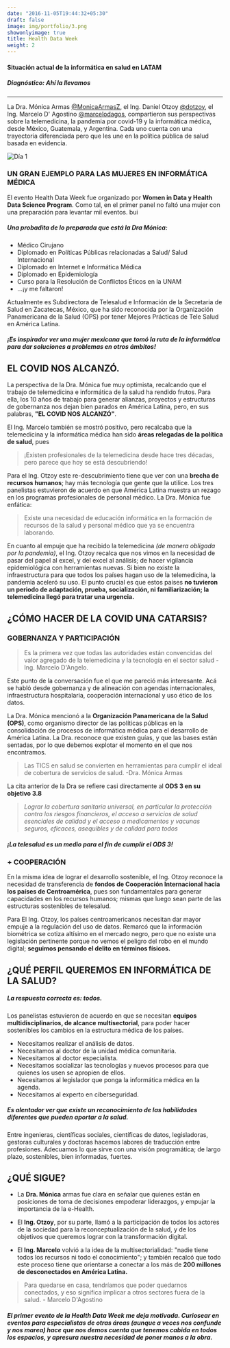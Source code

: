 ```yaml
---
date: "2016-11-05T19:44:32+05:30"
draft: false
image: img/portfolio/3.png
showonlyimage: true
title: Health Data Week
weight: 2
---
```


#### Situación actual de la informática en salud en LATAM

##### Diagnóstico: Ahí la llevamos
------------------------------------------

La Dra. Mónica Armas [@MonicaArmasZ](https://twitter.com/monicaarmasz), el Ing. Daniel Otzoy [@dotzoy](https://twitter.com/dotzoy), el Ing. Marcelo D' Agostino [@marcelodagos](https://twitter.com/Marcelodagos), compartieron sus perspectivas sobre la telemedicina, la pandemia por covid-19 y la informática médica, desde México, Guatemala, y Argentina. Cada uno cuenta con una trayectoria diferenciada pero que les une en la política pública de salud basada en evidencia. 

![Día 1 ](/portfolio/work3_files/salud.png)

### UN GRAN EJEMPLO PARA LAS MUJERES EN INFORMÁTICA MÉDICA

El evento Health Data Week fue organizado por  **Women in Data y Health Data Science Program**. Como tal, en el primer panel no faltó una mujer con una preparación para levantar mil eventos.
bui
##### Una probadita de lo preparada que está la Dra Mónica:
- Médico Cirujano
- Diplomado en Políticas Públicas relacionadas a Salud/ Salud Internacional
- Diplomado en Internet e Informática Médica
- Diplomado en Epidemiología
- Curso para la Resolución de Conflictos Éticos en la UNAM
- ...¡y me faltaron!


Actualmente es Subdirectora de Telesalud e Información de la Secretaria de Salud en Zacatecas, México, que ha sido reconocida por la Organización Panamericana de la Salud (OPS) por tener Mejores Prácticas de Tele Salud en América Latina. 

##### ¡Es inspirador ver una mujer mexicana que tomó la ruta de la informática para dar soluciones a problemas en otros ámbitos! 





## EL COVID NOS ALCANZÓ.

La perspectiva de la Dra. Mónica fue muy optimista, recalcando que el trabajo de telemedicina e informática de la salud ha rendido frutos. Para ella, los 10 años de trabajo para generar alianzas, proyectos y estructuras de gobernanza nos dejan bien parados en América Latina, pero, en sus palabras, **"EL COVID NOS ALCANZÓ"**.

El Ing. Marcelo también se mostró positivo, pero recalcaba que la telemedicina y la informática médica han sido **áreas relegadas de la política de salud**, pues
>¡Existen profesionales de la telemedicina desde hace tres décadas, pero parece que hoy se está descubriendo!

Para el Ing. Otzoy este re-descubrimiento tiene que ver con una **brecha de recursos humanos**; hay más tecnología que gente que la utilice. Los tres panelistas estuvieron de acuerdo en que América Latina muestra un rezago en los programas profesionales de personal médico. La Dra. Mónica fue enfática:
> Existe una necesidad de educación informática en la formación de recursos de la salud y personal médico que ya se encuentra laborando.

En cuanto al empuje que ha recibido la telemedicina *(de manera obligada por la pandemia)*, el Ing. Otzoy recalca que nos vimos en la necesidad de pasar del papel al excel, y del excel al análisis; de hacer vigilancia epidemiológica con herramientas nuevas. Si bien no existe la infraestructura para que todos los países hagan uso de la telemedicina, la pandemia aceleró su uso. El punto crucial es que estos países **no tuvieron un periodo de adaptación, prueba, socialización, ni familiarización; la telemedicina llegó para tratar una urgencia.**

## ¿CÓMO HACER DE LA COVID UNA CATARSIS?
### GOBERNANZA Y PARTICIPACIÓN

>Es la primera vez que todas las autoridades están convencidas del valor agregado de la telemedicina y la tecnología en el sector salud - Ing. Marcelo D'Angelo.

Este punto de la conversación fue el que me pareció más interesante. Acá se habló desde gobernanza y de alineación con agendas internacionales, infraestructura hospitalaria, cooperación internacional y uso ético de los datos. 

La Dra. Mónica mencionó a la **Organización Panamericana de la Salud (OPS)**, como organismo director de las políticas públicas en la consolidación de procesos de informática médica para el desarrollo de América Latina. La Dra. reconoce que existen guías, y que las bases están sentadas, por lo que debemos explotar el momento en el que nos encontramos.

>Las TICS en salud se convierten en herramientas para cumplir el ideal de cobertura de servicios de salud. -Dra. Mónica Armas

La cita anterior de la Dra se refiere casi directamente al **ODS 3 en su objetivo 3.8**
>*Lograr la cobertura sanitaria universal, en particular la protección contra los riesgos financieros, el acceso a servicios de salud esenciales de calidad y el acceso a medicamentos y vacunas seguros, eficaces, asequibles y de calidad para todos* 

##### ¡La telesalud es un medio para el fin de cumplir el ODS 3!

### + COOPERACIÓN

En la misma idea de lograr el desarrollo sostenible, el Ing. Otzoy reconoce la necesidad de transferencia de **fondos de Cooperación Internacional hacia los países de Centroamérica**, pues son fundamentales para generar capacidades en los recursos humanos; mismas que luego sean parte de las estructuras sostenibles de telesalud.

Para El Ing. Otzoy, los países centroamericanos necesitan dar mayor empuje a la regulación del uso de datos. Remarcó que la información biométrica se cotiza altísimo en el mercado negro, pero que no existe una legislación pertinente porque no vemos el peligro del robo en el mundo digital; **seguimos pensando el delito en términos físicos.**

## ¿QUÉ PERFIL QUEREMOS EN INFORMÁTICA DE LA SALUD?

##### La respuesta correcta es: todos.

Los panelistas estuvieron de acuerdo en que se necesitan **equipos multidisciplinarios, de alcance multisectorial**, para poder hacer sostenibles los cambios en la estructura médica de los países.
- Necesitamos realizar el análisis de datos.
- Necesitamos al doctor de la unidad médica comunitaria.
- Necesitamos al doctor especialista.
- Necesitamos socializar las tecnologías y nuevos procesos para que quienes los usen se apropien de ellos.
- Necesitamos al legislador que ponga la informática médica en la agenda.
- Necesitamos al experto en ciberseguridad.

##### Es alentador ver que existe un reconocimiento de las habilidades diferentes que pueden aportar a la salud.

Entre ingenieras, científicas sociales, científicas de datos, legisladoras, gestoras culturales y doctoras hacemos labores de traducción entre profesiones. Adecuamos lo que sirve con una visión programática; de largo plazo, sostenibles, bien informadas, fuertes.
  
## ¿QUÉ SIGUE?
- La **Dra. Mónica** armas fue clara en señalar que quienes están en posiciones de toma de decisiones empoderar liderazgos, y empujar la importancia de la e-Health.

- El **Ing. Otzoy**, por su parte, llamó a la participación de todos los actores de la sociedad para la reconceptualización de la salud, y de los objetivos que queremos lograr con la transformación digital.

- El **Ing. Marcelo** volvió a la idea de la multisectorialidad: "nadie tiene todos los recursos ni todo el conocimiento"; y también recalcó que todo este proceso tiene que orientarse a conectar a los más de **200 millones de desconectados en América Latina.**

>Para quedarse en casa, tendríamos que poder quedarnos conectados, y eso significa implicar a otros sectores fuera de la salud. - Marcelo D'Agostino

##### El primer evento de la Health Data Week me deja motivada. Curiosear en eventos para especialistas de otras áreas *(aunque a veces nos confunde y nos marea)* hace que nos demos cuenta que tenemos cabida en todos los espacios, y apresura nuestra necesidad de poner manos a la obra.







